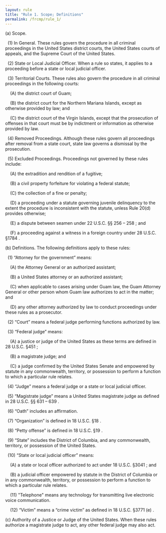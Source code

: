 ```yaml
---
layout: rule
title: "Rule 1. Scope; Definitions"
permalink: /frcmp/rule_1/
---
```


(a) Scope.


&nbsp;&nbsp;(1) In General. These rules govern the procedure in all criminal proceedings in the United States district courts, the United States courts of appeals, and the Supreme Court of the United States.


&nbsp;&nbsp;(2) State or Local Judicial Officer. When a rule so states, it applies to a proceeding before a state or local judicial officer.


&nbsp;&nbsp;(3) Territorial Courts. These rules also govern the procedure in all criminal proceedings in the following courts:


&nbsp;&nbsp;&nbsp;&nbsp;(A) the district court of Guam;


&nbsp;&nbsp;&nbsp;&nbsp;(B) the district court for the Northern Mariana Islands, except as otherwise provided by law; and


&nbsp;&nbsp;&nbsp;&nbsp;(C) the district court of the Virgin Islands, except that the prosecution of offenses in that court must be by indictment or information as otherwise provided by law.


&nbsp;&nbsp;(4) Removed Proceedings. Although these rules govern all proceedings after removal from a state court, state law governs a dismissal by the prosecution.


&nbsp;&nbsp;(5) Excluded Proceedings. Proceedings not governed by these rules include:


&nbsp;&nbsp;&nbsp;&nbsp;(A) the extradition and rendition of a fugitive;


&nbsp;&nbsp;&nbsp;&nbsp;(B) a civil property forfeiture for violating a federal statute;


&nbsp;&nbsp;&nbsp;&nbsp;(C) the collection of a fine or penalty;


&nbsp;&nbsp;&nbsp;&nbsp;(D) a proceeding under a statute governing juvenile delinquency to the extent the procedure is inconsistent with the statute, unless Rule 20(d) provides otherwise;


&nbsp;&nbsp;&nbsp;&nbsp;(E) a dispute between seamen under 22 U.S.C. §§ 256 – 258 ; and


&nbsp;&nbsp;&nbsp;&nbsp;(F) a proceeding against a witness in a foreign country under 28 U.S.C. §1784 .


(b) Definitions. The following definitions apply to these rules:


&nbsp;&nbsp;(1) “Attorney for the government” means:


&nbsp;&nbsp;&nbsp;&nbsp;(A) the Attorney General or an authorized assistant;


&nbsp;&nbsp;&nbsp;&nbsp;(B) a United States attorney or an authorized assistant;


&nbsp;&nbsp;&nbsp;&nbsp;(C) when applicable to cases arising under Guam law, the Guam Attorney General or other person whom Guam law authorizes to act in the matter; and


&nbsp;&nbsp;&nbsp;&nbsp;(D) any other attorney authorized by law to conduct proceedings under these rules as a prosecutor.


&nbsp;&nbsp;(2) “Court” means a federal judge performing functions authorized by law.


&nbsp;&nbsp;(3) “Federal judge” means:


&nbsp;&nbsp;&nbsp;&nbsp;(A) a justice or judge of the United States as these terms are defined in 28 U.S.C. §451 ;


&nbsp;&nbsp;&nbsp;&nbsp;(B) a magistrate judge; and


&nbsp;&nbsp;&nbsp;&nbsp;(C) a judge confirmed by the United States Senate and empowered by statute in any commonwealth, territory, or possession to perform a function to which a particular rule relates.


&nbsp;&nbsp;(4) “Judge” means a federal judge or a state or local judicial officer.


&nbsp;&nbsp;(5) “Magistrate judge” means a United States magistrate judge as defined in 28 U.S.C. §§ 631 – 639 .


&nbsp;&nbsp;(6) “Oath” includes an affirmation.


&nbsp;&nbsp;(7) “Organization” is defined in 18 U.S.C. §18 .


&nbsp;&nbsp;(8) “Petty offense” is defined in 18 U.S.C. §19 .


&nbsp;&nbsp;(9) “State” includes the District of Columbia, and any commonwealth, territory, or possession of the United States.


&nbsp;&nbsp;(10) “State or local judicial officer” means:


&nbsp;&nbsp;&nbsp;&nbsp;(A) a state or local officer authorized to act under 18 U.S.C. §3041 ; and


&nbsp;&nbsp;&nbsp;&nbsp;(B) a judicial officer empowered by statute in the District of Columbia or in any commonwealth, territory, or possession to perform a function to which a particular rule relates.


&nbsp;&nbsp;&nbsp;&nbsp;(11) "Telephone" means any technology for transmitting live electronic voice communication.


&nbsp;&nbsp;&nbsp;&nbsp;(12) “Victim” means a “crime victim” as defined in 18 U.S.C. §3771 (e) .


(c) Authority of a Justice or Judge of the United States. When these rules authorize a magistrate judge to act, any other federal judge may also act.
